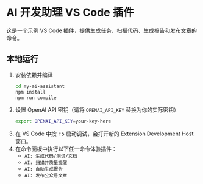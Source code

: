 # AI 开发助理 VS Code 插件

这是一个示例 VS Code 插件，提供生成任务、扫描代码、生成报告和发布文章的命令。

## 本地运行

1. 安装依赖并编译
   ```bash
   cd my-ai-assistant
   npm install
   npm run compile
   ```
2. 设置 OpenAI API 密钥（请将 `OPENAI_API_KEY` 替换为你的实际密钥）
   ```bash
   export OPENAI_API_KEY=your-key-here
   ```
3. 在 VS Code 中按 <kbd>F5</kbd> 启动调试，会打开新的 Extension Development Host 窗口。
4. 在命令面板中执行以下任一命令体验插件：
   - `AI: 生成代码/测试/文档`
   - `AI: 扫描并质量提醒`
   - `AI: 自动生成报告`
   - `AI: 发布公众号文章`
